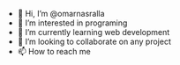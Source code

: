 - 👋 Hi, I’m @omarnasralla
- 👀 I’m interested in programing 
- 🌱 I’m currently learning web development
- 💞️ I’m looking to collaborate on any project 
- 📫 How to reach me 

<!---
omarnasralla/omarnasralla is a ✨ special ✨ repository because its `README.md` (this file) appears on your GitHub profile.
You can click the Preview link to take a look at your changes.
--->
